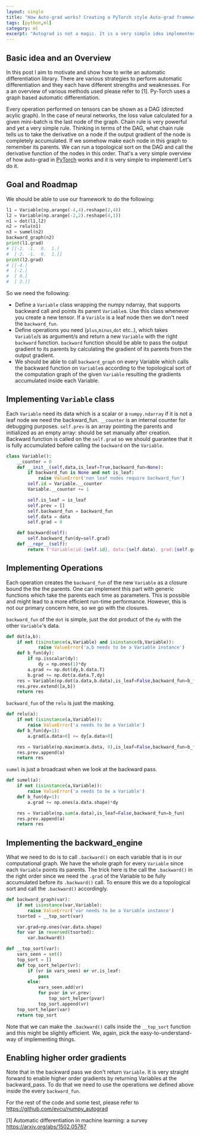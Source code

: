```yaml
---
layout: single
title: "How Auto-grad works? Creating a PyTorch style Auto-grad framework"
tags: [python,ml]
category: ml
excerpt: "Autograd is not a magic. It is a very simple idea implemented carefully"
---
```


## Basic idea and an Overview
In this post I aim to motivate and show how to write an automatic differentiation library. There are various strategies to perform automatic differentiation and they each have different strengths and weaknesses. For a an overview of various methods used please refer to [1]. Py-Torch uses a graph based automatic differentiation.

Every operation performed on tensors can be shown as a DAG (directed acylic graph). In the case of neural networks, the loss value calculated for a given mini-batch is the last node of the graph. Chain rule is very powerful and yet a very simple rule. Thinking in terms of the DAG, what chain rule tells us to take the derivative on a node if the output gradient of the node is completely accumulated. If we somehow make each node in this graph to remember its parents. We can run a topological sort on the DAG and call the derivative function of the nodes in this order. That's a very simple overview of how auto-grad in [PyTorch](https://pytorch.org/) works and it is very simple to implement! Let's do it.

## Goal and Roadmap
We should be able to use our framework to do the following:
```python
l1 = Variable(np.arange(-4,4).reshape(2,4))
l2 = Variable(np.arange(-2,2).reshape(4,1))
n1 = dot(l1,l2)
n2 = relu(n1)
n3 = sumel(n2)
backward_graph(n2)
print(l1.grad)
# [[-2. -1.  0.  1.]
#  [-2. -1.  0.  1.]]
print(l2.grad)
# [[-4.]
#  [-2.]
#  [ 0.]
#  [ 2.]]
```
So we need the following:

- Define a `Variable` class wrapping the numpy ndarray, that supports backward call and points its parent `Variable`s. Use this class whenever you create a new tensor. If a `Varible` is a leaf node then we don't need the `backward_fun`.
- Define operations you need (`plus`,`minus`,`dot` etc..), which takes `Variable`/s as argument/s and return a new `Variable` with the right `backward` function. `backward` function should be able to pass the output gradient to its parents by calculating the gradient of its parents from the output gradient.
- We should be able to call `backward_graph` on every Variable which calls the backward function on `Variable`s according to the topological sort of the computation graph of the given `Variable` resulting the gradients accumulated inside each Variable.

## Implementing `Variable` class
Each `Variable` need its data which is a scalar or a `numpy.ndarray` if it is not a leaf node we need the backward_fun. `__counter` is an internal counter for debugging purposes. `self.prev` is an array pointing the parents and initialized as an empty array: should be set manually after creation. Backward function is called on the `self.grad` so we should guarantee that it is fully accumulated before calling the `backward` on the `Variable`.

```python
class Variable():
    __counter = 0
    def __init__(self,data,is_leaf=True,backward_fun=None):
        if backward_fun is None and not is_leaf:
            raise ValueError('non leaf nodes require backward_fun')
        self.id = Variable.__counter
        Variable.__counter += 1

        self.is_leaf = is_leaf
        self.prev = []
        self.backward_fun = backward_fun
        self.data = data
        self.grad = 0

    def backward(self):
        self.backward_fun(dy=self.grad)
    def __repr__(self):
        return f'Variable(id:{self.id}, data:{self.data}, grad:{self.grad}, prev:{list(map(lambda a:a.id,self.prev))}, is_leaf:{self.is_leaf}\n'
```

## Implementing Operations
Each operation creates the `backward_fun` of the new `Variable` as a closure bound the the the parents. One can implement this part with generic functions which take the parents each time as parameters. This is possible and might lead to a more efficient run-time performance. However, this is not our primary concern here, so we go with the closures.

`backward_fun` of the `dot` is simple, just the dot product of the `dy` with the other `Variable`'s data.

```python
def dot(a,b):
    if not (isinstance(a,Variable) and isinstance(b,Variable)):
            raise ValueError('a,b needs to be a Variable instance')
    def b_fun(dy):
        if np.isscalar(dy):
            dy = np.ones(1)*dy
        a.grad += np.dot(dy,b.data.T)
        b.grad += np.dot(a.data.T,dy)
    res = Variable(np.dot(a.data,b.data),is_leaf=False,backward_fun=b_fun)
    res.prev.extend([a,b])
    return res
```

`backward_fun` of the `relu` is just the masking.
```python
def relu(a):
    if not (isinstance(a,Variable)):
        raise ValueError('a needs to be a Variable')
    def b_fun(dy=1):
        a.grad[a.data>0] += dy[a.data>0]

    res = Variable(np.maximum(a.data, 0),is_leaf=False,backward_fun=b_fun)
    res.prev.append(a)
    return res
```

`sumel` is just a broadcast when we look at the backward pass.
```python
def sumel(a):
    if not (isinstance(a,Variable)):
        raise ValueError('a needs to be a Variable')
    def b_fun(dy=1):
        a.grad += np.ones(a.data.shape)*dy

    res = Variable(np.sum(a.data),is_leaf=False,backward_fun=b_fun)
    res.prev.append(a)
    return res

```

## Implementing the backward_engine
What we need to do is to call `.backward()` on each variable that is in our computational graph. We have the whole graph for every `Variable` since each `Variable` points its parents. The trick here is the call the `.backward()` in the right order since we need the `.grad` of the Variable to be fully accumulated before its `.backward()` call. To ensure this we do a topological sort and call the `.backward()` accordingly.

```python
def backward_graph(var):
    if not isinstance(var,Variable):
        raise ValueError('var needs to be a Variable instance')
    tsorted = __top_sort(var)

    var.grad=np.ones(var.data.shape)
    for var in reversed(tsorted):
        var.backward()
```

```python
def __top_sort(var):
    vars_seen = set()
    top_sort = []
    def top_sort_helper(vr):
        if (vr in vars_seen) or vr.is_leaf:
            pass
        else:
            vars_seen.add(vr)
            for pvar in vr.prev:
                top_sort_helper(pvar)
            top_sort.append(vr)
    top_sort_helper(var)
    return top_sort
```

 Note that we can make the `.backward()` calls inside the `__top_sort` function and this might be slightly efficient. We, again, pick the easy-to-understand-way of implementing things.

## Enabling higher order gradients
Note that in the backward pass we don't return `Variable`. It is very straight forward to enable higher order gradients by returning Variables at the backward_pass. To do that we need to use the operations we defined above inside the every `backward_fun`.

For the rest of the code and some test, please refer to https://github.com/evcu/numpy_autograd

[1] Automatic differentiation in machine learning: a survey https://arxiv.org/abs/1502.05767
